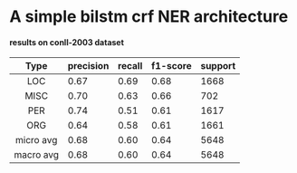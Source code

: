 # A simple bilstm crf NER architecture

#### results on conll-2003 dataset
|  Type|precision|recall|f1-score|support|
|:---:|---------|------|--------|-------|
|  LOC|0.67|0.69|0.68|1668|
|  MISC|       0.70  |    0.63 |     0.66   |    702|
 |     PER |      0.74  |    0.51    |  0.61 |     1617|
 |     ORG  |     0.64  |    0.58     | 0.61  |    1661 |
|micro avg  |     0.68  |    0.60   |   0.64  |    5648 |
|macro avg  |     0.68  |    0.60   |   0.64  |    5648  |